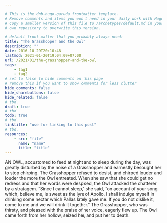 ```yaml
---

# This is the dnb-hugo-garuda frontmatter template. 
# Remove comments and items you won't need in your daily work with Hugo.
# Copy a smaller version of this file to /archetypes/default.md in your
# own repository to overwrite this version.

# default front matter that you probably always need:
title: "The Grasshopper and the Owl"
description: ""
date: 2016-10-29T20:10:48
lastmod: 2021-01-20T19:04:09+07:00
url: /2021/01/the-grasshopper-and-the-owl
tags:
    - tag1
    - tag2
# set to false to hide comments on this page
# remove this if you want to show comments for less clutter
hide_comments: false
hide_sharebuttons: false
hide_related: false
# tbd.
draft: true
# tbd.
todo: true
# tbd.
linktitle: "use for linking to this post"
# tbd.
resources:
    - src: "file"
      name: "name"
      title: "title"
---
```

AN OWL, accustomed to feed at night and to sleep during the day, was greatly disturbed by the noise of a Grasshopper and earnestly besought her to stop chirping. The Grasshopper refused to desist, and chirped louder and louder the more the Owl entreated. When she saw that she could get no redress and that her words were despised, the Owl attacked the chatterer by a stratagem. “Since I cannot sleep,” she said, “on account of your song which, believe me, is sweet as the lyre of Apollo, I shall indulge myself in drinking some nectar which Pallas lately gave me. If you do not dislike it, come to me and we will drink it together.” The Grasshopper, who was thirsty, and pleased with the praise of her voice, eagerly flew up. The Owl came forth from her hollow, seized her, and put her to death.
